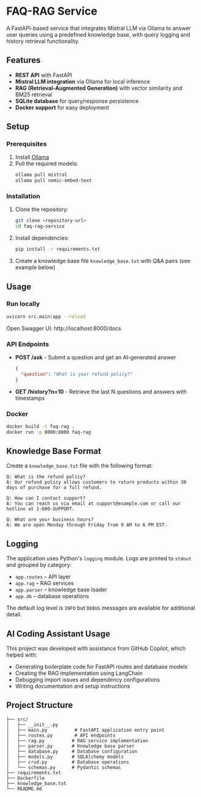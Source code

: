 # FAQ-RAG Service

A FastAPI-based service that integrates Mistral LLM via Ollama to answer user queries using a predefined knowledge base, with query logging and history retrieval functionality.

## Features

- **REST API** with FastAPI
- **Mistral LLM integration** via Ollama for local inference
- **RAG (Retrieval-Augmented Generation)** with vector similarity and BM25 retrieval
- **SQLite database** for query/response persistence
- **Docker support** for easy deployment

## Setup

### Prerequisites

1. Install [Ollama](https://ollama.com/)
2. Pull the required models:
   ```bash
   ollama pull mistral
   ollama pull nomic-embed-text
   ```

### Installation

1. Clone the repository:
   ```bash
   git clone <repository-url>
   cd faq-rag-service
   ```

2. Install dependencies:
   ```bash
   pip install -r requirements.txt
   ```

3. Create a knowledge base file `knowledge_base.txt` with Q&A pairs (see example below)

## Usage

### Run locally

```bash
uvicorn src.main:app --reload
```

Open Swagger UI: http://localhost:8000/docs

### API Endpoints

- **POST /ask** - Submit a question and get an AI-generated answer
  ```json
  {
    "question": "What is your refund policy?"
  }
  ```

- **GET /history?n=10** - Retrieve the last N questions and answers with timestamps

### Docker

```bash
docker build -t faq-rag .
docker run -p 8000:8000 faq-rag
```

## Knowledge Base Format

Create a `knowledge_base.txt` file with the following format:

```
Q: What is the refund policy?
A: Our refund policy allows customers to return products within 30 days of purchase for a full refund.

Q: How can I contact support?
A: You can reach us via email at support@example.com or call our hotline at 1-800-SUPPORT.

Q: What are your business hours?
A: We are open Monday through Friday from 9 AM to 6 PM EST.
```

## Logging

The application uses Python's ``logging`` module. Logs are printed to
``stdout`` and grouped by category:

- ``app.routes`` – API layer
- ``app.rag`` – RAG services
- ``app.parser`` – knowledge base loader
- ``app.db`` – database operations

The default log level is ``INFO`` but ``DEBUG`` messages are available for
additional detail.

## AI Coding Assistant Usage

This project was developed with assistance from GitHub Copilot, which helped with:
- Generating boilerplate code for FastAPI routes and database models
- Creating the RAG implementation using LangChain
- Debugging import issues and dependency configurations
- Writing documentation and setup instructions

## Project Structure

```
├── src/
│   ├── __init__.py
│   ├── main.py          # FastAPI application entry point
│   ├── routes.py        # API endpoints
│   ├── rag.py          # RAG service implementation
│   ├── parser.py       # Knowledge base parser
│   ├── database.py     # Database configuration
│   ├── models.py       # SQLAlchemy models
│   ├── crud.py         # Database operations
│   └── schemas.py      # Pydantic schemas
├── requirements.txt
├── Dockerfile
├── knowledge_base.txt
└── README.md
```
